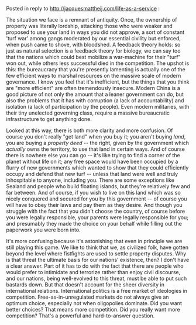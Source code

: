 Posted in reply to http://jacquesmattheij.com/life-as-a-service :

The situation we face is a remnant of antiquity. Once, the ownership of property was literally lordship, attacking those who were weaker and proposed to use your land in ways you did not approve, a sort of constant 'turf war' among gangs moderated by our essential civility but enforced, when push came to shove, with bloodshed. A feedback theory holds: so just as natural selection is a feedback theory for biology, we can say too that the nations which could best mobilize a war-machine for their "turf" won out, while others less successful died in the competition. The upshot is this: the bureaucracy that you're presently lamenting is actually one of the few efficient ways to marshal resources on the massive scale of modern governance. I know you feel that it's inefficient, but the things that you think are "more efficient" are often tremendously insecure. Modern China is a good picture of not only the amount that a leaner government can do, but also the problems that it has with corruption (a lack of accountability) and isolation (a lack of participation by the people). Even modern militaries, with their tiny unelected governing class, require a massive bureaucratic infrastructure to get anything done.

Looked at this way, there is both more clarity and more confusion. Of course you don't really "get land" when you buy it; you aren't buying *land*, you are buying a *property deed* -- the right, given by the government which *actually* owns the territory, to use that land in certain ways. And of course there is nowhere else you can go -- it's like trying to find a corner of the planet without life on it; any free space would have been occupied by a flurry of new governments which wanted to show that they could efficiently occupy and defend that new turf -- unless that land were well and truly inhospitable to anyone, including you. There are some exceptions like Sealand and people who build floating islands, but they're relatively few and far between. And of course, if you wish to live on this land which was so nicely conquered and secured for you by this government -- of course you will have to obey their laws and pay them as they desire. And though you struggle with the fact that you didn't choose the country, of course before you were legally responsible, your parents were legally responsible for you; and presumably they made the choice on your behalf while filling out the paperwork you were born into.

It's more confusing because it's astonishing that even in principle we are still playing this game. We like to think that we, as civilized folk, have gotten beyond the level where fistfights are used to settle property disputes. Why is that threat the ultimate basis for our nations' existence, then? I don't have a clear answer. Part of it has to do with the fact that there are people who would prefer to intimidate and terrorize rather than enjoy civil discourse, and our nations, being well-evolved to this threat, must be able to put such bastards down. But that doesn't account for the sheer diversity in international relations. International politics is a free market of ideologies in competition. Free-as-in-unregulated markets do not always give an optimum choice, especially not when oligopolies dominate. Did you want better choices? That means more competition. Did you really want more competition? That's a powerful and hard-to-answer question.
